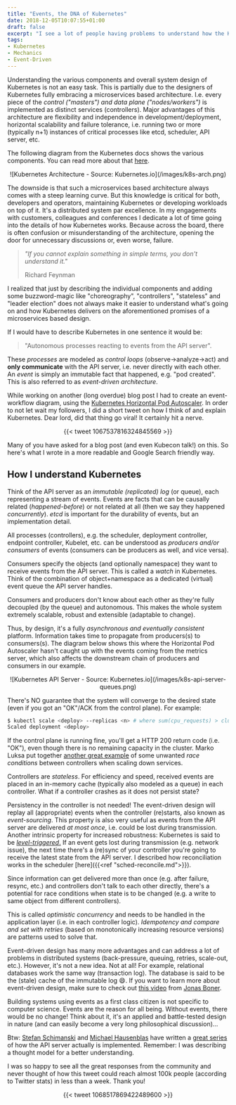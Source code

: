```yaml
---
title: "Events, the DNA of Kubernetes"
date: 2018-12-05T10:07:55+01:00
draft: false
excerpt: "I see a lot of people having problems to understand how the Kubernetes platform works at the fundamental level, e.g. resiliency and behavior. If you start thinking about Kubernetes as a fully event-driven system, there's answers to so many \"Why\"'s"
tags:
- Kubernetes
- Mechanics
- Event-Driven
---
```


Understanding the various components and overall system design of Kubernetes is not an easy task. This is partially due to the designers of Kubernetes fully embracing a microservices based architecture. I.e. every piece of the *control ("masters") and data plane ("nodes/workers")* is implemented as distinct services (controllers). Major advantages of this architecture are flexibility and independence in development/deployment, horizontal scalability and failure tolerance, i.e. running two or more (typically n+1) instances of critical processes like etcd, scheduler, API server, etc. 

The following diagram from the Kubernetes docs shows the various components. You can read more about that [here](https://kubernetes.io/docs/concepts/overview/components/).

<center>![Kubernetes Architecture - Source: Kubernetes.io](/images/k8s-arch.png)</center>

The downside is that such a microservices based architecture always comes with a steep learning curve. But this knowledge is critical for both, developers and operators, maintaining Kubernetes or developing workloads on top of it. It's a distributed system par excellence. In my engagements with customers, colleagues and conferences I dedicate a lot of time going into the details of how Kubernetes works. Because across the board, there is often confusion or misunderstanding of the architecture, opening the door for unnecessary discussions or, even worse, failure. 

> *"If you cannot explain something in simple terms, you don't understand it."*
>
> Richard Feynman

I realized that just by describing the individual components and adding some buzzword-magic like "choreography", "controllers", "stateless" and "leader election" does not always make it easier to understand what's going on and how Kubernetes delivers on the aforementioned promises of a microservices based design. 

If I would have to describe Kubernetes in one sentence it would be: 

> "Autonomous processes reacting to events from the API server". 

These *processes* are modeled as *control loops* (observe->analyze->act) and **only communicate** with the API server, i.e. never directly with each other. An *event* is simply an immutable fact that happened, e.g. "pod created". This is also referred to as *event-driven architecture*.

While working on another (long overdue) blog post I had to create an event-workflow diagram, using the [Kubernetes Horizontal Pod Autoscaler](https://kubernetes.io/docs/tasks/run-application/horizontal-pod-autoscale/). In order to not let wait my followers, I did a short tweet on how I think of and explain Kubernetes. Dear lord, did that thing go viral! It certainly hit a nerve.

<center>{{< tweet 1067537816324845569 >}}</center>

Many of you have asked for a blog post (and even Kubecon talk!) on this. So here's what I wrote in a more readable and Google Search friendly way.

## How I understand Kubernetes

Think of the API server as an *immutable (replicated) log* (or queue), each representing a stream of events. Events are facts that can be causally related (*happened-before*) or not related at all (then we say they happened *concurrently*). *etcd* is important for the durability of events, but an implementation detail.

All processes (controllers), e.g. the scheduler, deployment controller, endpoint controller, Kubelet, etc. can be understood as *producers and/or consumers* of events (consumers can be producers as well, and vice versa).

Consumers specify the objects (and optionally namespace) they want to receive events from the API server. This is called a *watch* in Kubernetes. Think of the combination of object+namespace as a dedicated (virtual) event queue the API server handles.

Consumers and producers don't know about each other as they're fully decoupled (by the queue) and autonomous. This makes the whole system extremely scalable, robust and extensible (adaptable to change).

Thus, by design, it's a fully *asynchronous and eventually consistent* platform. Information takes time to propagate from producers(s) to consumers(s). The diagram below shows this where the Horizontal Pod Autoscaler hasn't caught up with the events coming from the metrics server, which also affects the downstream chain of producers and consumers in our example.

<center>![Kubernetes API Server - Source: Kubernetes.io](/images/k8s-api-server-queues.png)</center>

There's NO guarantee that the system will converge to the desired state (even if you got an "OK"/ACK from the control plane). For example: 

```bash
$ kubectl scale <deploy> --replicas <n> # where sum(cpu_requests) > cluster_capacity
Scaled deployment <deploy>
```

If the control plane is running fine, you'll get a HTTP 200 return code (i.e. "OK"), even though there is no remaining capacity in the cluster. Marko Luksa put together [another great example](https://freecontent.manning.com/handling-client-requests-properly-with-kubernetes/) of some unwanted *race conditions* between controllers when scaling down services.

Controllers are *stateless*. For efficiency and speed, received events are placed in an in-memory cache (typically also modeled as a queue) in each controller. What if a controller crashes as it does not persist state?

Persistency in the controller is not needed! The event-driven design will replay all (appropriate) events when the controller (re)starts, also known as *event-sourcing*. This property is also very useful as events from the API server are delivered *at most once*, i.e. could be lost during transmission. Another intrinsic property for increased robustness: Kubernetes is said to be [*level-triggered*.](https://speakerdeck.com/thockin/edge-vs-level-triggered-logic) If an event gets lost during transmission (e.g. network issue), the next time there's a (re)sync of your controller you're going to receive the latest state from the API server. I described how reconciliation works in the scheduler [here]({{<ref "sched-reconcile.md">}}).

Since information can get delivered more than once (e.g. after failure, resync, etc.) and controllers don't talk to each other directly, there's a potential for race conditions when state is to be changed (e.g. a write to same object from different controllers).

This is called *optimistic concurrency* and needs to be handled in the application layer (i.e. in each controller logic). *Idempotency and compare and set with retries* (based on monotonically increasing resource versions) are patterns used to solve that.

Event-driven design has many more advantages and can address a lot of problems in distributed systems (back-pressure, queuing, retries, scale-out, etc.). However, it's not a new idea. Not at all! For example, relational databases work the same way (transaction log). The database is said to be the (stale) cache of the immutable log 😄. If you want to learn more about event-driven design, make sure to check out [this video](https://www.youtube.com/watch?v=iDey1GoAJy0) from [Jonas Boner](@boner).

Building systems using events as a first class citizen is not specific to computer science. Events are the reason for all being. Without events, there would be no change! Think about it, it's an applied and battle-tested design in nature (and can easily become a very long philosophical discussion)...

Btw: [Stefan Schimanski](@the_sttts) and [Michael Hausenblas](@mhausenblas) have written a [great series](https://blog.openshift.com/kubernetes-deep-dive-api-server-part-1/) of how the API server actually is implemented. Remember: I was describing a thought model for a better understanding.

I was so happy to see all the great responses from the community and never thought of how this tweet could reach almost 100k people (according to Twitter stats) in less than a week. Thank you!

<center>{{< tweet 1068517869422489600 >}}</center>
